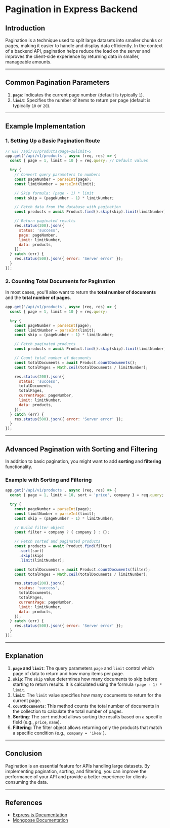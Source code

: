 
# Pagination in Express Backend

## Introduction

Pagination is a technique used to split large datasets into smaller chunks or pages, making it easier to handle and display data efficiently. In the context of a backend API, pagination helps reduce the load on the server and improves the client-side experience by returning data in smaller, manageable amounts.

---

## Common Pagination Parameters

1. **`page`**: Indicates the current page number (default is typically `1`).
2. **`limit`**: Specifies the number of items to return per page (default is typically `10` or `20`).

---

## Example Implementation

### 1. Setting Up a Basic Pagination Route

```javascript
// GET /api/v1/products?page=2&limit=5
app.get('/api/v1/products', async (req, res) => {
  const { page = 1, limit = 10 } = req.query; // Default values

  try {
    // Convert query parameters to numbers
    const pageNumber = parseInt(page);
    const limitNumber = parseInt(limit);

    // Skip formula: (page - 1) * limit
    const skip = (pageNumber - 1) * limitNumber;

    // Fetch data from the database with pagination
    const products = await Product.find().skip(skip).limit(limitNumber);

    // Return paginated results
    res.status(200).json({
      status: 'success',
      page: pageNumber,
      limit: limitNumber,
      data: products,
    });
  } catch (err) {
    res.status(500).json({ error: 'Server error' });
  }
});
```

### 2. Counting Total Documents for Pagination

In most cases, you'll also want to return the **total number of documents** and the **total number of pages**.

```javascript
app.get('/api/v1/products', async (req, res) => {
  const { page = 1, limit = 10 } = req.query;

  try {
    const pageNumber = parseInt(page);
    const limitNumber = parseInt(limit);
    const skip = (pageNumber - 1) * limitNumber;

    // Fetch paginated products
    const products = await Product.find().skip(skip).limit(limitNumber);

    // Count total number of documents
    const totalDocuments = await Product.countDocuments();
    const totalPages = Math.ceil(totalDocuments / limitNumber);

    res.status(200).json({
      status: 'success',
      totalDocuments,
      totalPages,
      currentPage: pageNumber,
      limit: limitNumber,
      data: products,
    });
  } catch (err) {
    res.status(500).json({ error: 'Server error' });
  }
});
```

---

## Advanced Pagination with Sorting and Filtering

In addition to basic pagination, you might want to add **sorting** and **filtering** functionality.

### Example with Sorting and Filtering

```javascript
app.get('/api/v1/products', async (req, res) => {
  const { page = 1, limit = 10, sort = 'price', company } = req.query;

  try {
    const pageNumber = parseInt(page);
    const limitNumber = parseInt(limit);
    const skip = (pageNumber - 1) * limitNumber;

    // Build filter object
    const filter = company ? { company } : {};

    // Fetch sorted and paginated products
    const products = await Product.find(filter)
      .sort(sort)
      .skip(skip)
      .limit(limitNumber);

    const totalDocuments = await Product.countDocuments(filter);
    const totalPages = Math.ceil(totalDocuments / limitNumber);

    res.status(200).json({
      status: 'success',
      totalDocuments,
      totalPages,
      currentPage: pageNumber,
      limit: limitNumber,
      data: products,
    });
  } catch (err) {
    res.status(500).json({ error: 'Server error' });
  }
});
```

---

## Explanation

1. **`page` and `limit`**: The query parameters `page` and `limit` control which page of data to return and how many items per page.
2. **`skip`**: The `skip` value determines how many documents to skip before starting to return results. It is calculated using the formula `(page - 1) * limit`.
3. **`limit`**: The `limit` value specifies how many documents to return for the current page.
4. **`countDocuments`**: This method counts the total number of documents in the collection to calculate the total number of pages.
5. **Sorting**: The `sort` method allows sorting the results based on a specific field (e.g., `price`, `name`).
6. **Filtering**: The filter object allows returning only the products that match a specific condition (e.g., `company = 'ikea'`).

---

## Conclusion

Pagination is an essential feature for APIs handling large datasets. By implementing pagination, sorting, and filtering, you can improve the performance of your API and provide a better experience for clients consuming the data.

---

## References

- [Express.js Documentation](https://expressjs.com/)
- [Mongoose Documentation](https://mongoosejs.com/)
